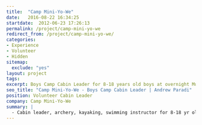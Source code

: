 ```yaml
---
title:  "Camp Mini-Yo-We"
date:   2016-08-22 16:34:25
startdate:  2012-06-23 17:26:13
permalink: /project/camp-mini-yo-we
redirect_from: /project/camp-mini-yo-we/
categories:
- Experience
- Volunteer
- Hidden
sitemap:
  exclude: "yes"
layout: project
tags:
excerpt: Boys Camp Cabin Leader for 8-18 years old boys at overnight Muskoka camp.
seo_title: "Camp Mini-Yo-We - Boys Camp Cabin Leader | Andrew Paradi"
position: Volunteer Cabin Leader
company: Camp Mini-Yo-We
summary: |
  - Cabin leader, archery, kayaking, swimming instructor for 8-18 yr old boys
---
```

